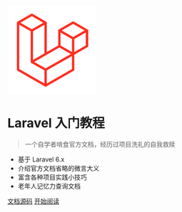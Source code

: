![logo](images/logo.png)

# Laravel 入门教程

> 一个自学者啃食官方文档，经历过项目洗礼的自我救赎

- 基于 Laravel 6.x
- 介绍官方文档省略的微言大义
- 富含各种项目实践小技巧
- 老年人记忆力查询文档

[文档源码](https://github.com/Stone-ChenLijun/laravel-tutorial)
[开始阅读](preface)